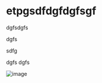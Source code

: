# etpgsdfdgfdgfsgf

dgfsdgfs


dgfs

sdfg

dgfs
dgfs

![image](https://user-images.githubusercontent.com/35381294/139961561-6991919a-ba8c-45ed-8c56-3d2bc0b2496a.png)
